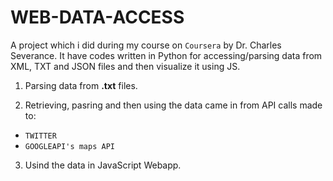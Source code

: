 # WEB-DATA-ACCESS
A project which i did during my course on `Coursera` by Dr. Charles Severance. It have codes written in Python for accessing/parsing data from XML, TXT and JSON files and then visualize it using JS.

1. Parsing data from **.txt** files.

2. Retrieving, pasring and then using the data came in from API calls made to:
- `TWITTER` 
- `GOOGLEAPI's maps API`

3. Usind the data in JavaScript Webapp.
